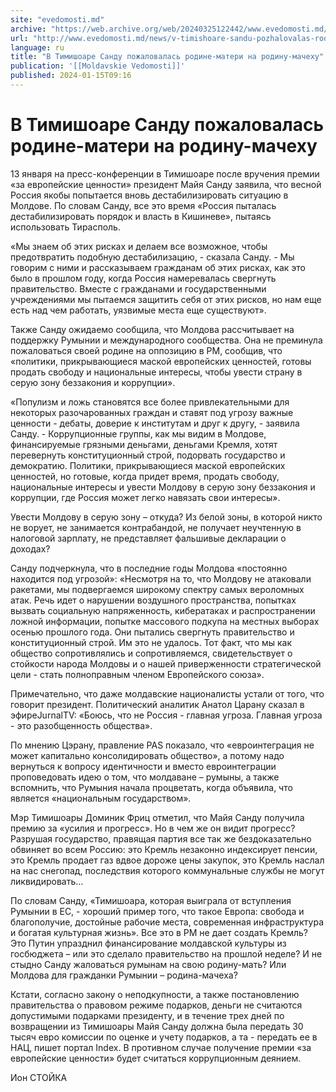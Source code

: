 ```yaml
---
site: "evedomosti.md"
archive: "https://web.archive.org/web/20240325122442/www.evedomosti.md/news/v-timishoare-sandu-pozhalovalas-rodine-materi-na-rodinu-mach"
url: "http://www.evedomosti.md/news/v-timishoare-sandu-pozhalovalas-rodine-materi-na-rodinu-mach"
language: ru
title: "В Тимишоаре Санду пожаловалась родине-матери на родину-мачеху"
publication: '[[Moldavskie Vedomosti]]'
published: 2024-01-15T09:16
---
```


# В Тимишоаре Санду пожаловалась родине-матери на родину-мачеху

13 января на пресс-конференции в Тимишоаре после вручения премии «за европейские ценности» президент Майя Санду заявила, что весной Россия якобы попытается вновь дестабилизировать ситуацию в Молдове. По словам Санду, все это время «Россия пыталась дестабилизировать порядок и власть в Кишиневе», пытаясь использовать Тирасполь.

«Мы знаем об этих рисках и делаем все возможное, чтобы предотвратить подобную дестабилизацию, - сказала Санду. - Мы говорим с ними и рассказываем гражданам об этих рисках, как это было в прошлом году, когда Россия намеревалась свергнуть правительство. Вместе с гражданами и государственными учреждениями мы пытаемся защитить себя от этих рисков, но нам еще есть над чем работать, уязвимые места еще существуют».

Также Санду ожидаемо сообщила, что Молдова рассчитывает на поддержку Румынии и международного сообщества. Она не преминула пожаловаться своей родине на оппозицию в РМ, сообщив, что «политики, прикрывающиеся маской европейских ценностей, готовы продать свободу и национальные интересы, чтобы увести страну в серую зону беззакония и коррупции».

«Популизм и ложь становятся все более привлекательными для некоторых разочарованных граждан и ставят под угрозу важные ценности - дебаты, доверие к институтам и друг к другу, - заявила Санду. - Коррупционные группы, как мы видим в Молдове, финансируемые грязными деньгами, деньгами Кремля, хотят перевернуть конституционный строй, подорвать государство и демократию. Политики, прикрывающиеся маской европейских ценностей, но готовые, когда придет время, продать свободу, национальные интересы и увести Молдову в серую зону беззакония и коррупции, где Россия может легко навязать свои интересы».

Увести Молдову в серую зону – откуда? Из белой зоны, в которой никто не ворует, не занимается контрабандой, не получает неучтенную в налоговой зарплату, не представляет фальшивые декларации о доходах?

Санду подчеркнула, что в последние годы Молдова «постоянно находится под угрозой»: «Несмотря на то, что Молдову не атаковали ракетами, мы подвергаемся широкому спектру самых вероломных атак. Речь идет о нарушении воздушного пространства, попытках вызвать социальную напряженность, кибератаках и распространении ложной информации, попытке массового подкупа на местных выборах осенью прошлого года. Они пытались свергнуть правительство и конституционный строй. Им это не удалось. Тот факт, что мы как общество сопротивлялись и сопротивляемся, свидетельствует о стойкости народа Молдовы и о нашей приверженности стратегической цели - стать полноправным членом Европейского союза».

Примечательно, что даже молдавские националисты устали от того, что говорит президент. Политический аналитик Анатол Царану сказал в эфиреJurnalTV: «Боюсь, что не Россия - главная угроза. Главная угроза - это разобщенность общества».

По мнению Цэрану, правление PAS показало, что «евроинтеграция не может капитально консолидировать общество», а потому надо вернуться к вопросу идентичности и вместо евроинтеграции проповедовать идею о том, что молдаване – румыны, а также вспомнить, что Румыния начала процветать, когда объявила, что является «национальным государством».

Мэр Тимишоары Доминик Фриц отметил, что Майя Санду получила премию за «усилия и прогресс». Но в чем же он видит прогресс? Разрушая государство, правящая партия все так же бездоказательно обвиняет во всем Россию: это Кремль незаконно индексирует пенсии, это Кремль продает газ вдвое дороже цены закупок, это Кремль наслал на нас снегопад, последствия которого коммунальные службы не могут ликвидировать…

По словам Санду, «Тимишоара, которая выиграла от вступления Румынии в ЕС, - хороший пример того, что такое Европа: свобода и благополучие, достойные рабочие места, современная инфраструктура и богатая культурная жизнь». Все это в РМ не дает создать Кремль? Это Путин упразднил финансирование молдавской культуры из госбюджета – или это сделало правительство на прошлой неделе? И не стыдно Санду жаловаться румынам на свою родину-мать? Или Молдова для гражданки Румынии – родина-мачеха?

Кстати, согласно закону о неподкупности, а также постановлению правительства о правовом режиме подарков, деньги не считаются допустимыми подарками президенту, и в течение трех дней по возвращении из Тимишоары Майя Санду должна была передать 30 тысяч евро комиссии по оценке и учету подарков, а та - передать ее в НАЦ, пишет портал Index. В противном случае получение премии «за европейские ценности» будет считаться коррупционным деянием.

Ион СТОЙКА